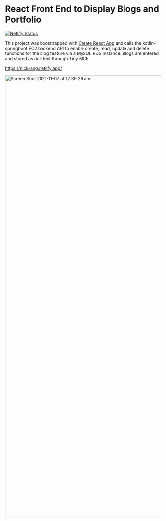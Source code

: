 # React Front End to Display Blogs and Portfolio

[![Netlify Status](https://api.netlify.com/api/v1/badges/bf32cb1a-d19d-4797-beb9-802ef255f898/deploy-status)](https://app.netlify.com/sites/nick-ang/deploys)

This project was bootstrapped with [Create React App](https://github.com/facebook/create-react-app) and calls the kotlin-springboot EC2 backend API to enable create, read, update and delete functions for the blog feature via a MySQL RDS instance. Blogs are entered and stored as rich text through Tiny MCE

https://nick-ang.netlify.app/

<img width="1424" alt="Screen Shot 2021-11-07 at 12 39 26 am" src="https://user-images.githubusercontent.com/87055485/140611740-f08438f1-a5ff-43e1-a990-c3960ee89a2d.png">
